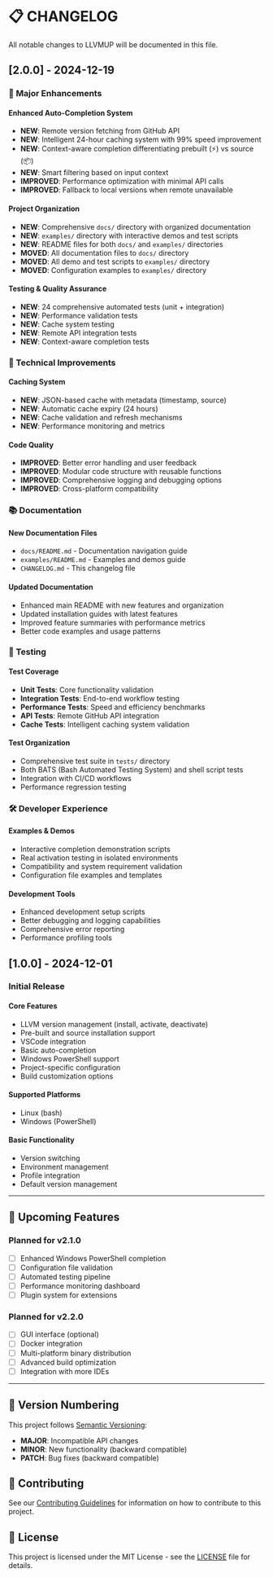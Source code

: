 # 📋 CHANGELOG

All notable changes to LLVMUP will be documented in this file.

## [2.0.0] - 2024-12-19

### 🚀 Major Enhancements

#### Enhanced Auto-Completion System
- **NEW**: Remote version fetching from GitHub API
- **NEW**: Intelligent 24-hour caching system with 99% speed improvement
- **NEW**: Context-aware completion differentiating prebuilt (⚡) vs source (📦)
- **NEW**: Smart filtering based on input context
- **IMPROVED**: Performance optimization with minimal API calls
- **IMPROVED**: Fallback to local versions when remote unavailable

#### Project Organization
- **NEW**: Comprehensive `docs/` directory with organized documentation
- **NEW**: `examples/` directory with interactive demos and test scripts
- **NEW**: README files for both `docs/` and `examples/` directories
- **MOVED**: All documentation files to `docs/` directory
- **MOVED**: All demo and test scripts to `examples/` directory
- **MOVED**: Configuration examples to `examples/` directory

#### Testing & Quality Assurance
- **NEW**: 24 comprehensive automated tests (unit + integration)
- **NEW**: Performance validation tests
- **NEW**: Cache system testing
- **NEW**: Remote API integration tests
- **NEW**: Context-aware completion tests

### 🔧 Technical Improvements

#### Caching System
- **NEW**: JSON-based cache with metadata (timestamp, source)
- **NEW**: Automatic cache expiry (24 hours)
- **NEW**: Cache validation and refresh mechanisms
- **NEW**: Performance monitoring and metrics

#### Code Quality
- **IMPROVED**: Better error handling and user feedback
- **IMPROVED**: Modular code structure with reusable functions
- **IMPROVED**: Comprehensive logging and debugging options
- **IMPROVED**: Cross-platform compatibility

### 📚 Documentation

#### New Documentation Files
- `docs/README.md` - Documentation navigation guide
- `examples/README.md` - Examples and demos guide
- `CHANGELOG.md` - This changelog file

#### Updated Documentation
- Enhanced main README with new features and organization
- Updated installation guides with latest features
- Improved feature summaries with performance metrics
- Better code examples and usage patterns

### 🧪 Testing

#### Test Coverage
- **Unit Tests**: Core functionality validation
- **Integration Tests**: End-to-end workflow testing
- **Performance Tests**: Speed and efficiency benchmarks
- **API Tests**: Remote GitHub API integration
- **Cache Tests**: Intelligent caching system validation

#### Test Organization
- Comprehensive test suite in `tests/` directory
- Both BATS (Bash Automated Testing System) and shell script tests
- Integration with CI/CD workflows
- Performance regression testing

### 🛠️ Developer Experience

#### Examples & Demos
- Interactive completion demonstration scripts
- Real activation testing in isolated environments
- Compatibility and system requirement validation
- Configuration file examples and templates

#### Development Tools
- Enhanced development setup scripts
- Better debugging and logging capabilities
- Comprehensive error reporting
- Performance profiling tools

## [1.0.0] - 2024-12-01

### Initial Release

#### Core Features
- LLVM version management (install, activate, deactivate)
- Pre-built and source installation support
- VSCode integration
- Basic auto-completion
- Windows PowerShell support
- Project-specific configuration
- Build customization options

#### Supported Platforms
- Linux (bash)
- Windows (PowerShell)

#### Basic Functionality
- Version switching
- Environment management
- Profile integration
- Default version management

---

## 🔮 Upcoming Features

### Planned for v2.1.0
- [ ] Enhanced Windows PowerShell completion
- [ ] Configuration file validation
- [ ] Automated testing pipeline
- [ ] Performance monitoring dashboard
- [ ] Plugin system for extensions

### Planned for v2.2.0
- [ ] GUI interface (optional)
- [ ] Docker integration
- [ ] Multi-platform binary distribution
- [ ] Advanced build optimization
- [ ] Integration with more IDEs

---

## 📝 Version Numbering

This project follows [Semantic Versioning](https://semver.org/):
- **MAJOR**: Incompatible API changes
- **MINOR**: New functionality (backward compatible)
- **PATCH**: Bug fixes (backward compatible)

## 🤝 Contributing

See our [Contributing Guidelines](CONTRIBUTING.md) for information on how to contribute to this project.

## 📄 License

This project is licensed under the MIT License - see the [LICENSE](LICENSE) file for details.
